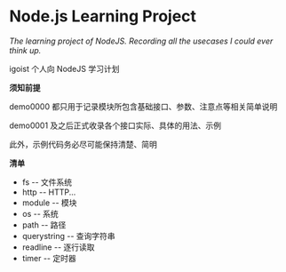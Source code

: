 # Node.js Learning Project

*The learning project of NodeJS. Recording all the usecases I could ever think up.*

igoist 个人向 NodeJS 学习计划


**须知前提**

demo0000 都只用于记录模块所包含基础接口、参数、注意点等相关简单说明

demo0001 及之后正式收录各个接口实际、具体的用法、示例

此外，示例代码务必尽可能保持清楚、简明


**清单**

* fs -- 文件系统
* http -- HTTP...
* module -- 模块
* os -- 系统
* path -- 路径
* querystring -- 查询字符串
* readline -- 逐行读取
* timer -- 定时器

